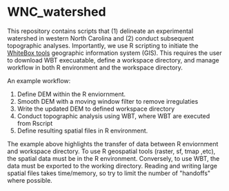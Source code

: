 # WNC_watershed
This repository contains scripts that (1) delineate an experimental watershed in western North Carolina and (2) conduct subsequent topographic analyses. Importantly, we use R scripting to initiate the [WhiteBox tools](http://www.uoguelph.ca/~hydrogeo/WhiteboxTools/index.html) geographic information system (GIS).  This requires the user to download WBT execuatable, define a workspace directory, and manage workflow in both R environment and the workspace directory. 

An example workflow: 
1. Define DEM within the R enviornment. 
2. Smooth DEM with a moving window filter to remove irregulaties 
3. Write the updated DEM to defined workspace directory
4. Conduct topographic analysis using WBT, where WBT are executed from Rscript
5. Define resulting spatial files in R environment.

The example above highlights the transfer of data between R enviornment and workspace directory.  To use R geospatial tools (raster, sf, tmap ,etc), the spatial data must be in the R environment. Conversely, to use WBT, the data must be exported to the working directory.  Reading and writing large spatial files takes time/memory, so try to limit the number of "handoffs" where possible.  
